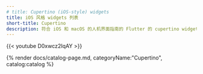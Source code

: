 ```yaml
---
# title: Cupertino (iOS-style) widgets
title: iOS 风格 widgets 列表
short-title: Cupertino
description: 符合 iOS 和 macOS 的人机界面指南的 Flutter 的 cupertino widget 目录。
---
```


{{< youtube D0xwcz2IqAY >}}

{% render docs/catalog-page.md, categoryName:"Cupertino", catalog:catalog %}
